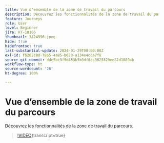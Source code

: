```yaml
---
title: Vue d’ensemble de la zone de travail du parcours
description: Découvrez les fonctionnalités de la zone de travail du parcours.
feature: Journeys
role: User
level: Beginner
jira: KT-10166
thumbnail: 3424996.jpeg
hide: true
hidefromtoc: true
last-substantial-update: 2024-01-29T00:00:00Z
exl-id: fb262c8d-7865-4a85-b620-a134e4cca7f8
source-git-commit: dde5bc9f9d453b5b3df8cc3625329ee81d1889ab
workflow-type: ht
source-wordcount: '26'
ht-degree: 100%

---
```


# Vue d’ensemble de la zone de travail du parcours

Découvrez les fonctionnalités de la zone de travail du parcours.

>[!VIDEO](https://video.tv.adobe.com/v/342099?quality=12&learn=on){transcript=true}
